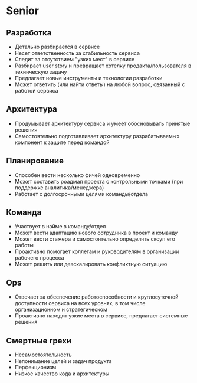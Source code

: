 # Senior

## Разработка

- Детально разбирается в сервисе
- Несет ответственность за стабильность сервиса
- Следит за отсутствием "узких мест" в сервисе
- Разбирает user story и превращает хотелку продакта/пользователя в техническую задачу
- Предлагает новые инструменты и технологии разработки
- Может ответить (или найти ответы) на любой вопрос, связанный с работой сервиса

## Архитектура

- Продумывает архитектуру сервиса и умеет обосновывать принятые решения
- Самостоятельно подготавливает архитектуру разрабатываемых компонент к защите перед командой

## Планирование

- Способен вести несколько фичей одновременно
- Может составить роадмап проекта с контрольными точками (при поддержке аналитика/менеджера)
- Работает с долгосрочными целями команды/отдела

## Команда

- Участвует в найме в команду/отдел
- Может вести адаптацию нового сотрудника в проект и команду
- Может вести стажера и самостоятельно определять скоуп его работы
- Проактивно помогает коллегам и руководителям в организации рабочего процесса
- Может решить или деэскалировать конфликтную ситуацию

## Ops

- Отвечает за обеспечение работоспособности и круглосуточной доступности сервиса на всех уровнях, в том числе организационном и стратегическом
- Проактивно находит узкие места в сервисе, предлагает системные решения

## Смертные грехи

- Несамостоятельность
- Непонимание целей и задач продукта
- Перфекционизм
- Низкое качество кода и архитектуры
